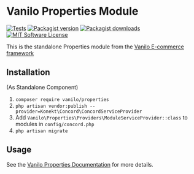 # Vanilo Properties Module

[![Tests](https://img.shields.io/github/workflow/status/vanilophp/properties/tests/master?style=flat-square)](https://github.com/vanilophp/properties/actions?query=workflow%3Atests)
[![Packagist version](https://img.shields.io/packagist/v/vanilo/properties.svg?style=flat-square)](https://packagist.org/packages/vanilo/properties)
[![Packagist downloads](https://img.shields.io/packagist/dt/vanilo/properties.svg?style=flat-square)](https://packagist.org/packages/vanilo/properties)
[![MIT Software License](https://img.shields.io/badge/license-MIT-blue.svg?style=flat-square)](LICENSE.md)

This is the standalone Properties module from the [Vanilo E-commerce framework](https://vanilo.io)

## Installation

(As Standalone Component)

1. `composer require vanilo/properties`
2. `php artisan vendor:publish --provider=Konekt\Concord\ConcordServiceProvider`
3. Add `Vanilo\Properties\Providers\ModuleServiceProvider::class` to modules in `config/concord.php`
4. `php artisan migrate`

## Usage

See the [Vanilo Properties Documentation](https://vanilo.io/docs/master/properties) for more details.

